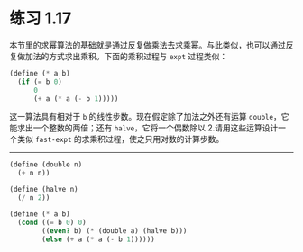 # 练习 1.17

本节里的求幂算法的基础就是通过反复做乘法去求乘幂。与此类似，也可以通过反复做加法的方式求出乘积。下面的乘积过程与 `expt` 过程类似：

```scheme
(define (* a b)
  (if (= b 0)
      0
      (+ a (* a (- b 1)))))
```

这一算法具有相对于 `b` 的线性步数。现在假定除了加法之外还有运算 `double`，它能求出一个整数的两倍；还有 `halve`，它将一个偶数除以 2.请用这些运算设计一个类似 `fast-expt` 的求乘积过程，使之只用对数的计算步数。

---

```scheme
(define (double n)
  (+ n n))

(define (halve n)
  (/ n 2))

(define (* a b)
  (cond ((= b 0) 0)
        ((even? b) (* (double a) (halve b)))
        (else (+ a (* a (- b 1))))))
```
